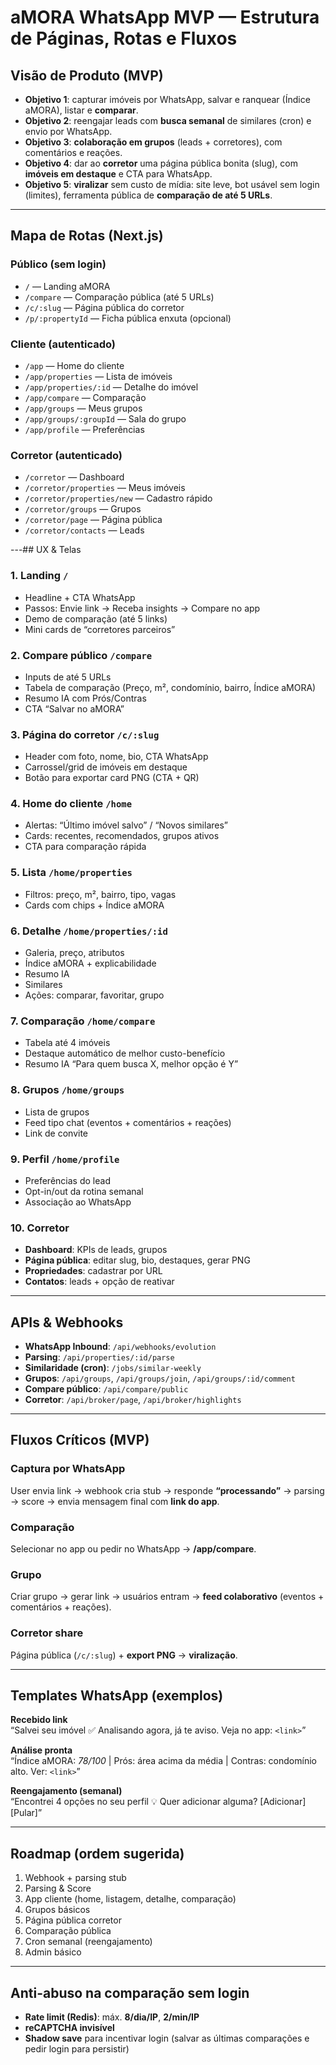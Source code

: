 # aMORA WhatsApp MVP — Estrutura de Páginas, Rotas e Fluxos

## Visão de Produto (MVP)

- **Objetivo 1**: capturar imóveis por WhatsApp, salvar e ranquear (Índice aMORA), listar e **comparar**.
- **Objetivo 2**: reengajar leads com **busca semanal** de similares (cron) e envio por WhatsApp.
- **Objetivo 3**: **colaboração em grupos** (leads + corretores), com comentários e reações.
- **Objetivo 4**: dar ao **corretor** uma página pública bonita (slug), com **imóveis em destaque** e CTA para WhatsApp.
- **Objetivo 5**: **viralizar** sem custo de mídia: site leve, bot usável sem login (limites), ferramenta pública de **comparação de até 5 URLs**.

---

## Mapa de Rotas (Next.js)

### Público (sem login)
- `/` — Landing aMORA
- `/compare` — Comparação pública (até 5 URLs)
- `/c/:slug` — Página pública do corretor
- `/p/:propertyId` — Ficha pública enxuta (opcional)

### Cliente (autenticado)
- `/app` — Home do cliente
- `/app/properties` — Lista de imóveis
- `/app/properties/:id` — Detalhe do imóvel
- `/app/compare` — Comparação
- `/app/groups` — Meus grupos
- `/app/groups/:groupId` — Sala do grupo
- `/app/profile` — Preferências

### Corretor (autenticado)
- `/corretor` — Dashboard
- `/corretor/properties` — Meus imóveis
- `/corretor/properties/new` — Cadastro rápido
- `/corretor/groups` — Grupos
- `/corretor/page` — Página pública
- `/corretor/contacts` — Leads



---## UX & Telas

### 1. Landing `/`
- Headline + CTA WhatsApp
- Passos: Envie link → Receba insights → Compare no app
- Demo de comparação (até 5 links)
- Mini cards de “corretores parceiros”

### 2. Compare público `/compare`
- Inputs de até 5 URLs
- Tabela de comparação (Preço, m², condomínio, bairro, Índice aMORA)
- Resumo IA com Prós/Contras
- CTA “Salvar no aMORA”

### 3. Página do corretor `/c/:slug`
- Header com foto, nome, bio, CTA WhatsApp
- Carrossel/grid de imóveis em destaque
- Botão para exportar card PNG (CTA + QR)

### 4. Home do cliente `/home`
- Alertas: “Último imóvel salvo” / “Novos similares”
- Cards: recentes, recomendados, grupos ativos
- CTA para comparação rápida

### 5. Lista `/home/properties`
- Filtros: preço, m², bairro, tipo, vagas
- Cards com chips + Índice aMORA

### 6. Detalhe `/home/properties/:id`
- Galeria, preço, atributos
- Índice aMORA + explicabilidade
- Resumo IA
- Similares
- Ações: comparar, favoritar, grupo

### 7. Comparação `/home/compare`
- Tabela até 4 imóveis
- Destaque automático de melhor custo-benefício
- Resumo IA “Para quem busca X, melhor opção é Y”

### 8. Grupos `/home/groups`
- Lista de grupos
- Feed tipo chat (eventos + comentários + reações)
- Link de convite

### 9. Perfil `/home/profile`
- Preferências do lead
- Opt-in/out da rotina semanal
- Associação ao WhatsApp

### 10. Corretor
- **Dashboard**: KPIs de leads, grupos
- **Página pública**: editar slug, bio, destaques, gerar PNG
- **Propriedades**: cadastrar por URL
- **Contatos**: leads + opção de reativar


---
## APIs & Webhooks

- **WhatsApp Inbound**: `/api/webhooks/evolution`
- **Parsing**: `/api/properties/:id/parse`
- **Similaridade (cron)**: `/jobs/similar-weekly`
- **Grupos**: `/api/groups`, `/api/groups/join`, `/api/groups/:id/comment`
- **Compare público**: `/api/compare/public`
- **Corretor**: `/api/broker/page`, `/api/broker/highlights`

---

## Fluxos Críticos (MVP)

### Captura por WhatsApp
User envia link → webhook cria stub → responde **“processando”** → parsing → score → envia mensagem final com **link do app**.

### Comparação
Selecionar no app ou pedir no WhatsApp → **/app/compare**.

### Grupo
Criar grupo → gerar link → usuários entram → **feed colaborativo** (eventos + comentários + reações).

### Corretor share
Página pública (`/c/:slug`) + **export PNG** → **viralização**.

---

## Templates WhatsApp (exemplos)

**Recebido link**  
“Salvei seu imóvel ✅ Analisando agora, já te aviso. Veja no app: `<link>`”

**Análise pronta**  
“Índice aMORA: *78/100* | Prós: área acima da média | Contras: condomínio alto. Ver: `<link>`”

**Reengajamento (semanal)**  
“Encontrei 4 opções no seu perfil 💡 Quer adicionar alguma? [Adicionar] [Pular]”

---

## Roadmap (ordem sugerida)

1. Webhook + parsing stub  
2. Parsing & Score  
3. App cliente (home, listagem, detalhe, comparação)  
4. Grupos básicos  
5. Página pública corretor  
6. Comparação pública  
7. Cron semanal (reengajamento)  
8. Admin básico

---

## Anti-abuso na comparação sem login

- **Rate limit (Redis)**: máx. **8/dia/IP**, **2/min/IP**  
- **reCAPTCHA invisível**  
- **Shadow save** para incentivar login (salvar as últimas comparações e pedir login para persistir)
